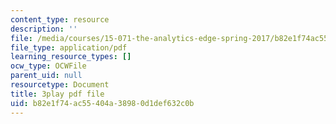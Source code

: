 ```yaml
---
content_type: resource
description: ''
file: /media/courses/15-071-the-analytics-edge-spring-2017/b82e1f74ac55404a38980d1def632c0b_n80gFc12u60.pdf
file_type: application/pdf
learning_resource_types: []
ocw_type: OCWFile
parent_uid: null
resourcetype: Document
title: 3play pdf file
uid: b82e1f74-ac55-404a-3898-0d1def632c0b
---
```

